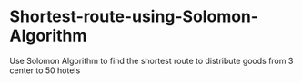# Shortest-route-using-Solomon-Algorithm
Use Solomon Algorithm to find the shortest route to distribute goods from 3 center to  50 hotels
